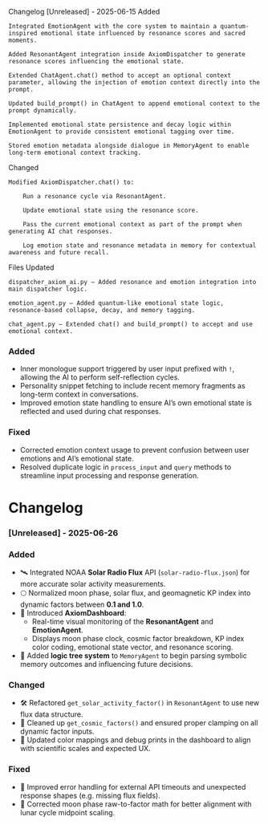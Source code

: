 
Changelog
[Unreleased] - 2025-06-15
Added

    Integrated EmotionAgent with the core system to maintain a quantum-inspired emotional state influenced by resonance scores and sacred moments.

    Added ResonantAgent integration inside AxiomDispatcher to generate resonance scores influencing the emotional state.

    Extended ChatAgent.chat() method to accept an optional context parameter, allowing the injection of emotion context directly into the prompt.

    Updated build_prompt() in ChatAgent to append emotional context to the prompt dynamically.

    Implemented emotional state persistence and decay logic within EmotionAgent to provide consistent emotional tagging over time.

    Stored emotion metadata alongside dialogue in MemoryAgent to enable long-term emotional context tracking.

Changed

    Modified AxiomDispatcher.chat() to:

        Run a resonance cycle via ResonantAgent.

        Update emotional state using the resonance score.

        Pass the current emotional context as part of the prompt when generating AI chat responses.

        Log emotion state and resonance metadata in memory for contextual awareness and future recall.

Files Updated

    dispatcher_axiom_ai.py — Added resonance and emotion integration into main dispatcher logic.

    emotion_agent.py — Added quantum-like emotional state logic, resonance-based collapse, decay, and memory tagging.

    chat_agent.py — Extended chat() and build_prompt() to accept and use emotional context.

### Added

- Inner monologue support triggered by user input prefixed with `!`, allowing the AI to perform self-reflection cycles.
- Personality snippet fetching to include recent memory fragments as long-term context in conversations.
- Improved emotion state handling to ensure AI’s own emotional state is reflected and used during chat responses.

### Fixed

- Corrected emotion context usage to prevent confusion between user emotions and AI’s emotional state.
- Resolved duplicate logic in `process_input` and `query` methods to streamline input processing and response generation.

# Changelog

### [Unreleased] - 2025-06-26

### Added
- 🛰️ Integrated NOAA **Solar Radio Flux** API (`solar-radio-flux.json`) for more accurate solar activity measurements.
- 🌕 Normalized moon phase, solar flux, and geomagnetic KP index into dynamic factors between **0.1 and 1.0**.
- 🧠 Introduced **AxiomDashboard**:
  - Real-time visual monitoring of the **ResonantAgent** and **EmotionAgent**.
  - Displays moon phase clock, cosmic factor breakdown, KP index color coding, emotional state vector, and resonance scoring.
- 🌳 Added **logic tree system** to `MemoryAgent` to begin parsing symbolic memory outcomes and influencing future decisions.

### Changed
- 🛠️ Refactored `get_solar_activity_factor()` in `ResonantAgent` to use new flux data structure.
- 🧹 Cleaned up `get_cosmic_factors()` and ensured proper clamping on all dynamic factor inputs.
- 🎨 Updated color mappings and debug prints in the dashboard to align with scientific scales and expected UX.

### Fixed
- 🧪 Improved error handling for external API timeouts and unexpected response shapes (e.g. missing flux fields).
- 🧮 Corrected moon phase raw-to-factor math for better alignment with lunar cycle midpoint scaling.
